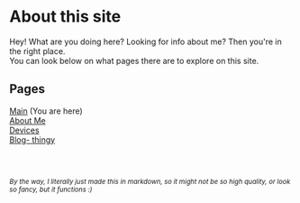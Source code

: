 <!-- THIS SITE IS LICENSED UNDER THE CIR-LICENSE. FOR MORE INFO VISIT https://github.com/Yuri010/CIR-License/
ORIGINAL CAN BE FOUND AT https://github.com/Yuri010/CIR-License/blob/main/License.md -->

# About this site
Hey! What are you doing here? Looking for info about me? Then you're in the right place.\
You can look below on what pages there are to explore on this site.

## Pages
[Main](https://yuri010.github.io/main) (You are here)\
[About Me](https://yuri010.github.io/about)\
[Devices](https://yuri010.github.io/devices)\
[Blog- thingy](https://yuri010.github.io/posts)

### ­
<sub>*By the way, I literally just made this in markdown, so it might not be so high quality, or look so fancy, but it functions :)*</sub>
